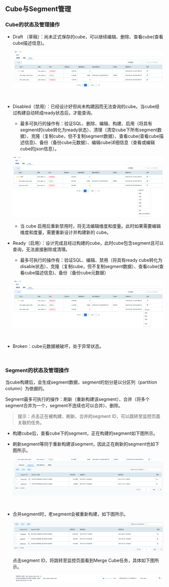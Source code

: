 ## Cube与Segment管理

### Cube的状态及管理操作

- Draft （草稿）：尚未正式保存的cube，可以继续编辑、删除、查看cube(查看cube描述信息)。

  ![cube draft](images/cube_segment_manage/draft_action.png)

  ​

- Disabled（禁用）：已经设计好但尚未构建因而无法查询的cube。当cube经过构建自动转成ready状态后，才能查询。

  - 最多可执行的操作有：验证SQL、删除、编辑、构建、启用（将具有segment的cube转化为ready状态）、清理（清空cube下所有segment数据）、克隆（复制cube，但不复制segment数据）、查看cube(查看cube描述信息)、备份（备份cube元数据）、编辑cube详细信息（查看或编辑cube的json信息）。

  ![disable cube ](images/cube_segment_manage/disable_action.png)

  - 当 cube 启用后重新禁用时，将无法编辑维度和度量。此时如果需要编辑维度和度量，需要重新设计并构建新的 cube。

- Ready（启用）：设计完成且经过构建的cube，此时cube包含segment且可以查询，无法直接删除或清理。
  - 最多可执行的操作有：验证SQL、编辑、禁用（将具有ready cube转化为disable状态）、克隆（复制cube，但不复制segment数据）、查看cube(查看cube描述信息)、备份（备份cube元数据）

  ![ready cube](images/cube_segment_manage/ready_action.png)

  ​

- Broken：cube元数据被破坏，处于异常状态。

  ​

### Segment的状态及管理操作

当cube构建后，会生成segment数据，segment的划分是以分区列（partition column）为依据的。

Segment最多可执行的操作：刷新（重新构建该segment）、合并（将多个segment合并为一个，segment不连续也可以合并）、删除。

> 提示：点击正在被构建、刷新、合并的segment ID，可以跳转至监控页面关联的任务。

- 构建cube后，查看cube下的segment，正在构建的segment如下图所示。

- 刷新segment等同于重新构建该segment，因此正在刷新的segment也如下图所示。

  ![build cube](images/cube_segment_manage/build_segment.png)

  ​

- 合并segment时，老segment会被重新构建，如下图所示。

  ![build cube](images/cube_segment_manage/merge.png)


  点击segment ID，将跳转至监控页面看到Merge Cube任务，具体如下图所示。

  ![build cube](images/cube_segment_manage/merge_job.png)
